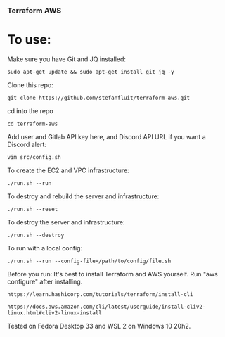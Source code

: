 ### Terraform AWS&nbsp;


To use:
========
Make sure you have Git and JQ installed:
```
sudo apt-get update && sudo apt-get install git jq -y
```

Clone this repo:
```
git clone https://github.com/stefanfluit/terraform-aws.git
```

cd into the repo
```
cd terraform-aws
```

Add user and Gitlab API key here, and Discord API URL if you want a Discord alert:
```
vim src/config.sh
```

To create the EC2 and VPC infrastructure:
```
./run.sh --run
```

To destroy and rebuild the server and infrastructure:
```
./run.sh --reset
```

To destroy the server and infrastructure:
```
./run.sh --destroy
```

To run with a local config:
```
./run.sh --run --config-file=/path/to/config/file.sh
```

Before you run:
It's best to install Terraform and AWS yourself. Run "aws configure" after installing.
```
https://learn.hashicorp.com/tutorials/terraform/install-cli
```
```
https://docs.aws.amazon.com/cli/latest/userguide/install-cliv2-linux.html#cliv2-linux-install
```
Tested on Fedora Desktop 33 and WSL 2 on Windows 10 20h2.